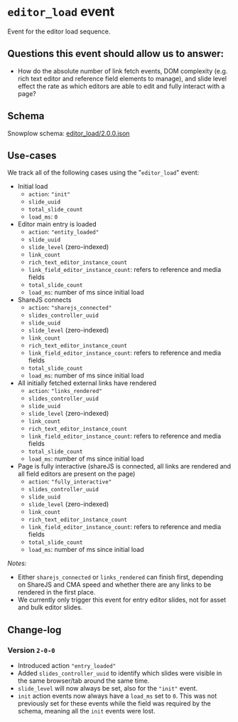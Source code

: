 # `editor_load` event
Event for the editor load sequence.

## Questions this event should allow us to answer:

* How do the absolute number of link fetch events, DOM complexity (e.g. rich
  text editor and reference field elements to manage), and slide level effect
  the rate as which editors are able to edit and fully interact with a page?

## Schema

Snowplow schema: [editor_load/2.0.0.json](https://github.com/contentful/com.contentful-schema-registry/blob/master/schemas/com.contentful/editor_load/jsonschema/2-0-0)

## Use-cases

We track all of the following cases using the "`editor_load`" event:

* Initial load
  * `action`: `"init"`
  * `slide_uuid`
  * `total_slide_count`
  * `load_ms`: `0`
* Editor main entry is loaded
  * `action`: `"entity_loaded"`
  * `slide_uuid`
  * `slide_level` (zero-indexed)
  * `link_count`
  * `rich_text_editor_instance_count`
  * `link_field_editor_instance_count`: refers to reference and media fields
  * `total_slide_count`
  * `load_ms`: number of ms since initial load
* ShareJS connects
  * `action`: `"sharejs_connected"`
  * `slides_controller_uuid`
  * `slide_uuid`
  * `slide_level` (zero-indexed)
  * `link_count`
  * `rich_text_editor_instance_count`
  * `link_field_editor_instance_count`: refers to reference and media fields
  * `total_slide_count`
  * `load_ms`: number of ms since initial load
* All initially fetched external links have rendered
  * `action`: `"links_rendered"`
  * `slides_controller_uuid`
  * `slide_uuid`
  * `slide_level` (zero-indexed)
  * `link_count`
  * `rich_text_editor_instance_count`
  * `link_field_editor_instance_count`: refers to reference and media fields
  * `total_slide_count`
  * `load_ms`: number of ms since initial load
* Page is fully interactive (shareJS is connected, all links are rendered and
  all field editors are present on the page)
  * `action`: `"fully_interactive"`
  * `slides_controller_uuid`
  * `slide_uuid`
  * `slide_level` (zero-indexed)
  * `link_count`
  * `rich_text_editor_instance_count`
  * `link_field_editor_instance_count`: refers to reference and media fields
  * `total_slide_count`
  * `load_ms`: number of ms since initial load

*Notes:*
 - Either `sharejs_connected` or `links_rendered` can finish first, depending on ShareJS and CMA speed and whether there are any links to be rendered in the first place.
 - We currently only trigger this event for entry editor slides, not for asset and bulk editor slides.

## Change-log
### Version `2-0-0`
 - Introduced action `"entry_loaded"`
 - Added `slides_controller_uuid` to identify which slides were visible in the same browser/tab around the same time.
 - `slide_level` will now always be set, also for the `"init"` event.
 - `init` action events now always have a `load_ms` set to `0`. This was not previously set for these events while the field was required by the schema, meaning all the `init` events were lost.
